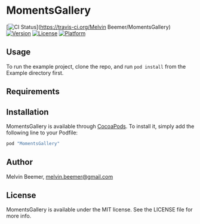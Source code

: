 # MomentsGallery

[![CI Status](http://img.shields.io/travis/fortyfox/MomentsGallery.svg?style=flat)](https://travis-ci.org/Melvin Beemer/MomentsGallery)
[![Version](https://img.shields.io/cocoapods/v/MomentsGallery.svg?style=flat)](http://cocoapods.org/pods/MomentsGallery)
[![License](https://img.shields.io/cocoapods/l/MomentsGallery.svg?style=flat)](http://cocoapods.org/pods/MomentsGallery)
[![Platform](https://img.shields.io/cocoapods/p/MomentsGallery.svg?style=flat)](http://cocoapods.org/pods/MomentsGallery)

## Usage

To run the example project, clone the repo, and run `pod install` from the Example directory first.

## Requirements

## Installation

MomentsGallery is available through [CocoaPods](http://cocoapods.org). To install
it, simply add the following line to your Podfile:

```ruby
pod "MomentsGallery"
```

## Author

Melvin Beemer, melvin.beemer@gmail.com

## License

MomentsGallery is available under the MIT license. See the LICENSE file for more info.
